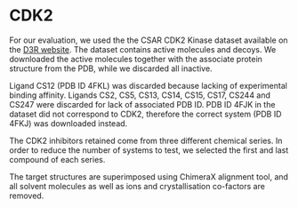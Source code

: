# CDK2


For our evaluation, we used the the CSAR CDK2 Kinase dataset available on the [D3R website](https://drugdesigndata.org/about/datasets). The dataset contains active molecules and decoys. We downloaded the active molecules together with the associate protein structure from the PDB, while we discarded all inactive. 

Ligand CS12 (PDB ID 4FKL) was discarded because lacking of experimental binding affinity. Ligands CS2, CS5, CS13, CS14, CS15, CS17, CS244 and CS247 were discarded for lack of associated PDB ID. PDB ID 4FJK in the dataset did not correspond to CDK2, therefore the correct system (PDB ID 4FKJ) was downloaded instead.

The CDK2 inhibitors retained come from three different chemical series. In order to reduce the number of systems to test, we selected the first and last compound of each series.

The target structures are superimposed using ChimeraX alignment tool, and all solvent molecules as well as ions and crystallisation co-factors are removed.
